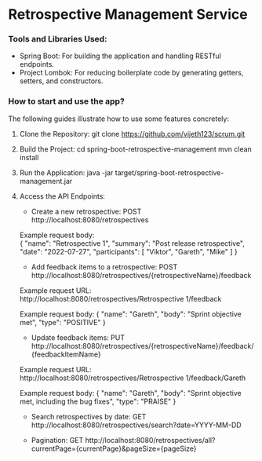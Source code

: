 # Retrospective Management Service

### Tools and Libraries Used:

* Spring Boot: For building the application and handling RESTful endpoints.
* Project Lombok: For reducing boilerplate code by generating getters, setters, and constructors.

### How to start and use the app?
The following guides illustrate how to use some features concretely:

1) Clone the Repository:
git clone https://github.com/vijeth123/scrum.git


2) Build the Project:
cd spring-boot-retrospective-management
mvn clean install

3) Run the Application:
java -jar target/spring-boot-retrospective-management.jar

4) Access the API Endpoints:
    * Create a new retrospective:
   POST http://localhost:8080/retrospectives

   Example request body:   
   {
      "name": "Retrospective 1",
      "summary": "Post release retrospective",
      "date": "2022-07-27",
      "participants": [
      "Viktor",
      "Gareth",
      "Mike"
      ]
   }


    * Add feedback items to a retrospective:
   POST http://localhost:8080/retrospectives/{retrospectiveName}/feedback

   Example request URL: http://localhost:8080/retrospectives/Retrospective 1/feedback

   Example request body:
   {
      "name": "Gareth",
      "body": "Sprint objective met",
      "type": "POSITIVE"
   }


    * Update feedback items: 
   PUT http://localhost:8080/retrospectives/{retrospectiveName}/feedback/{feedbackItemName}

   Example request URL: http://localhost:8080/retrospectives/Retrospective 1/feedback/Gareth

   Example request body:
   {
   "name": "Gareth",
   "body": "Sprint objective met, including the bug fixes",
   "type": "PRAISE"
   }

    * Search retrospectives by date:
   GET http://localhost:8080/retrospectives/search?date=YYYY-MM-DD
   
    * Pagination:
   GET http://localhost:8080/retrospectives/all?currentPage={currentPage}&pageSize={pageSize}
